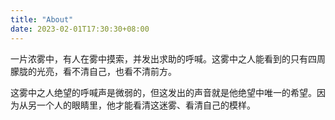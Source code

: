 ```yaml
---
title: "About"
date: 2023-02-01T17:30:30+08:00
---
```


一片浓雾中，有人在雾中摸索，并发出求助的呼喊。这雾中之人能看到的只有四周朦胧的光亮，看不清自己，也看不清前方。

这雾中之人绝望的呼喊声是微弱的，但这发出的声音就是他绝望中唯一的希望。因为从另一个人的眼睛里，他才能看清这迷雾、看清自己的模样。